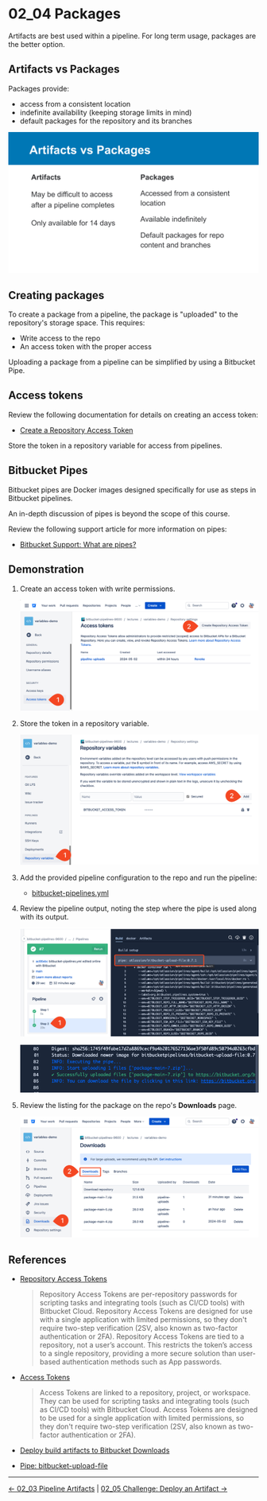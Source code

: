 # 02_04 Packages

Artifacts are best used within a pipeline.  For long term usage, packages are the better option.

## Artifacts vs Packages

Packages provide:

- access from a consistent location
- indefinite availability (keeping storage limits in mind)
- default packages for the repository and its branches

![Artifacts vs Packages](./images/02_04_packages.png)

## Creating packages

To create a package from a pipeline, the package is "uploaded" to the repository's storage space.  This requires:

- Write access to the repo
- An access token with the proper access

Uploading a package from a pipeline can be simplified by using a Bitbucket Pipe.

## Access tokens

Review the following documentation for details on creating an access token:

- [Create a Repository Access Token](https://support.atlassian.com/bitbucket-cloud/docs/create-a-repository-access-token/)

Store the token in a repository variable for access from pipelines.

## Bitbucket Pipes

Bitbucket pipes are Docker images designed specifically for use as steps in Bitbucket pipelines.

An in-depth discussion of pipes is beyond the scope of this course.

Review the following support article for more information on pipes:

- [Bitbucket Support: What are pipes?](https://support.atlassian.com/bitbucket-cloud/docs/what-are-pipes/)

## Demonstration

1. Create an access token with write permissions.

    ![Create an access token with write permissions](./images/0-SCR-20240602-peta.png)

1. Store the token in a repository variable.

    ![Store the token in a repository variable](./images/1-SCR-20240602-pfcd.png)

1. Add the provided pipeline configuration to the repo and run the pipeline:

    - [bitbucket-pipelines.yml](./bitbucket-pipelines.yml)

1. Review the pipeline output, noting the step where the pipe is used along with its output.

    ![Review the pipeline output - pipe](./images/2.0-SCR-20240602-pfkk.png)

    ![Review the pipeline output - pipe logs](./images/2.1-SCR-20240602-pgtq.png)

1. Review the listing for the package on the repo's **Downloads** page.

    ![Review the listing for the package](./images/3-SCR-20240602-pfsp.png)

## References

- [Repository Access Tokens](https://support.atlassian.com/bitbucket-cloud/docs/repository-access-tokens/)

    > Repository Access Tokens are per-repository passwords for scripting tasks and integrating tools (such as CI/CD tools) with Bitbucket Cloud. Repository Access Tokens are designed for use with a single application with limited permissions, so they don't require two-step verification (2SV, also known as two-factor authentication or 2FA). Repository Access Tokens are tied to a repository, not a user’s account. This restricts the token’s access to a single repository, providing a more secure solution than user-based authentication methods such as App passwords.

- [Access Tokens](https://support.atlassian.com/bitbucket-cloud/docs/access-tokens/)

    > Access Tokens are linked to a repository, project, or workspace. They can be used for scripting tasks and integrating tools (such as CI/CD tools) with Bitbucket Cloud. Access Tokens are designed to be used for a single application with limited permissions, so they don't require two-step verification (2SV, also known as two-factor authentication or 2FA).

- [Deploy build artifacts to Bitbucket Downloads](https://support.atlassian.com/bitbucket-cloud/docs/deploy-build-artifacts-to-bitbucket-downloads/)

- [Pipe: bitbucket-upload-file](https://bitbucket.org/atlassian/bitbucket-upload-file/src/master/)


<!-- FooterStart -->
---
[← 02_03 Pipeline Artifacts](../02_03_artifacts/README.md) | [02_05 Challenge: Deploy an Artifact →](../02_05_challenge/README.md)
<!-- FooterEnd -->
